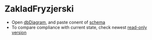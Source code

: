 # ZakladFryzjerski

- Open [dbDiagram](https://dbdiagram.io/d), and paste conent of [schema](./ZakladFryzjerski.dbml) <br>
- To compare compliance with current state, check newest [read-only version](https://dbdiagram.io/d/645a8e23dca9fb07c4c91da9)

